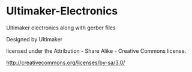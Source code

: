 Ultimaker-Electronics
=====================

Ultimaker electronics along with gerber files


Designed by Ultimaker

licensed under the Attribution - Share Alike - Creative Commons license.

http://creativecommons.org/licenses/by-sa/3.0/